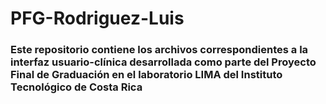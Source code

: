 # PFG-Rodriguez-Luis

### Este repositorio contiene los archivos correspondientes a la interfaz usuario-clínica desarrollada como parte del Proyecto Final de Graduación en el laboratorio LIMA del Instituto Tecnológico de Costa Rica

